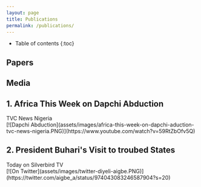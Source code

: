 ```yaml
---
layout: page
title: Publications
permalink: /publications/
---
```

* Table of contents
{:toc}

## Papers

## Media
<h2>1. Africa This Week on Dapchi Abduction</h2>
TVC News Nigeria<br>
[![Dapchi Abduction](assets/images/africa-this-week-on-dapchi-aduction-tvc-news-nigeria.PNG)](https://www.youtube.com/watch?v=59RtZbOfv5Q)

<h2> 2. President Buhari's Visit to troubed States</h2>
Today on Silverbird TV<br>
[![On Twitter](assets/images/twitter-diyeli-aigbe.PNG)](https://twitter.com/aigbe_a/status/974043083246587904?s=20)
